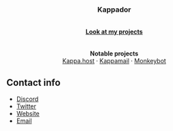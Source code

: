 
<h3 align="center">Kappador</h3>

<p align="center">
  <br>
  <a href="https://kappa.host/kappador/projects/"><strong>Look at my projects</strong></a>
  <br>
  <br>
  <br>
  <strong>Notable projects</strong>
  <br>
  <a href="https://kappa.host/">Kappa.host</a>
  ·
  <a href="https://kappa.host/projects/#kappamail">Kappamail</a>
  ·
  <a href="https://kappa.host/projects/#monkeybot">Monkeybot</a>

## Contact info

- [Discord](https://discord.gg/kappa)
- [Twitter](https://twitter.com/kappadoryes)
- [Website](https://kappa.host/)
- [Email](mailto:kappador@kappa.host)
</p>
